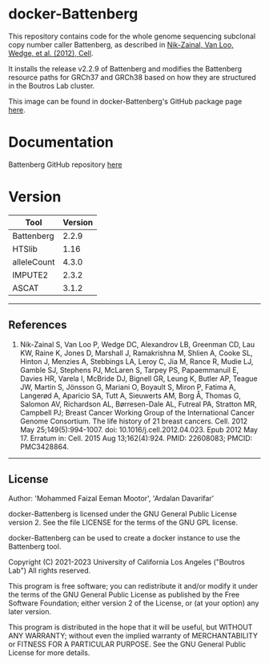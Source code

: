 # docker-Battenberg
This repository contains code for the whole genome sequencing subclonal copy number caller Battenberg, as described in [Nik-Zainal, Van Loo, Wedge, et al. (2012), Cell](https://www.ncbi.nlm.nih.gov/pubmed/22608083).

It installs the release v2.2.9 of Battenberg and modifies the Battenberg resource paths for GRCh37 and GRCh38 based on how they are structured in the Boutros Lab cluster.

This image can be found in docker-Battenberg's GitHub package page [here](https://github.com/uclahs-cds/docker-Battenberg/pkgs/container/battenberg).

# Documentation
Battenberg GitHub repository [here](https://github.com/Wedge-lab/battenberg)


# Version
| Tool | Version |
|------|---------|
|Battenberg|2.2.9|
|HTSlib|1.16|
|alleleCount|4.3.0|
|IMPUTE2|2.3.2|
|ASCAT|3.1.2|


---

## References

1. Nik-Zainal S, Van Loo P, Wedge DC, Alexandrov LB, Greenman CD, Lau KW, Raine K, Jones D, Marshall J, Ramakrishna M, Shlien A, Cooke SL, Hinton J, Menzies A, Stebbings LA, Leroy C, Jia M, Rance R, Mudie LJ, Gamble SJ, Stephens PJ, McLaren S, Tarpey PS, Papaemmanuil E, Davies HR, Varela I, McBride DJ, Bignell GR, Leung K, Butler AP, Teague JW, Martin S, Jönsson G, Mariani O, Boyault S, Miron P, Fatima A, Langerød A, Aparicio SA, Tutt A, Sieuwerts AM, Borg Å, Thomas G, Salomon AV, Richardson AL, Børresen-Dale AL, Futreal PA, Stratton MR, Campbell PJ; Breast Cancer Working Group of the International Cancer Genome Consortium. The life history of 21 breast cancers. Cell. 2012 May 25;149(5):994-1007. doi: 10.1016/j.cell.2012.04.023. Epub 2012 May 17. Erratum in: Cell. 2015 Aug 13;162(4):924. PMID: 22608083; PMCID: PMC3428864.

---

## License

Author: 'Mohammed Faizal Eeman Mootor', 'Ardalan Davarifar'

docker-Battenberg is licensed under the GNU General Public License version 2. See the file LICENSE for the terms of the GNU GPL license.

docker-Battenberg can be used to create a docker instance to use the Battenberg tool. 

Copyright (C) 2021-2023 University of California Los Angeles ("Boutros Lab") All rights reserved.

This program is free software; you can redistribute it and/or modify it under the terms of the GNU General Public License as published by the Free Software Foundation; either version 2 of the License, or (at your option) any later version.

This program is distributed in the hope that it will be useful, but WITHOUT ANY WARRANTY; without even the implied warranty of MERCHANTABILITY or FITNESS FOR A PARTICULAR PURPOSE. See the GNU General Public License for more details.
